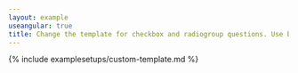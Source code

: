 ```yaml
---
layout: example
useangular: true
title: Change the template for checkbox and radiogroup questions. Use bootstrap buttons group.
---
```


{% include examplesetups/custom-template.md %}